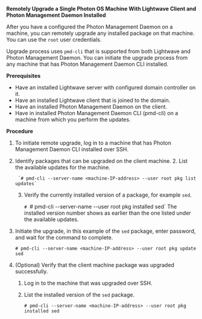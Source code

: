 **Remotely Upgrade a Single Photon OS Machine With Lightwave Client and Photon Management Daemon Installed**

After you have a configured the Photon Management Daemon on a machine, you can remotely upgrade any installed package on that machine. You can use the `root` user credentials.

Upgrade process uses `pmd-cli` that is supported from both Lightwave and Photon Management Daemon. You can initiate the upgrade process from any machine that has Photon Management Daemon CLI installed.

**Prerequisites**

- Have an installed Lightwave server with configured domain controller on it.
- Have an installed Lightwave client that is joined to the domain.
- Have an installed Photon Management Daemon on the client.
- Have in installed Photon Management Daemon CLI (pmd-cli) on a machine from which you perform the updates.

**Procedure**

1. To initiate remote upgrade, log in to a machine that has Photon Management Daemon CLI installed over SSH.
2. Identify packages that can be upgraded on the client machine.
	2. List the available updates for the machine.
		
		`# pmd-cli --server-name <machine-IP-address> --user root pkg list updates`
	3. Verify the currently installed version of a package, for example `sed`.

		`# `# pmd-cli --server-name <machine-IP-address> --user root pkg installed sed`
		The installed version number shows as earlier than the one listed under the available updates.


4. Initiate the upgrade, in this example of the `sed` package, enter password, and wait for the command to complete.
 
	`# pmd-cli --server-name <machine-IP-address> --user root pkg update sed`

5. (Optional) Verify that the client machine package was upgraded successfully.
	1. Log in to the machine that was upgraded over SSH.
	2. List the installed version of the `sed` package.
		
		`# pmd-cli --server-name <machine-IP-address> --user root pkg installed sed`